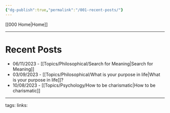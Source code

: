 ```yaml
---
{"dg-publish":true,"permalink":"/001-recent-posts/"}
---
```


[[000 Home\|Home]]

---

# Recent Posts

- 06/11/2023 - [[Topics/Philosophical/Search for Meaning\|Search for Meaning]]
- 03/09/2023 - [[Topics/Philosophical/What is your purpose in life\|What is your purpose in life]]?
- 10/08/2023 - [[Topics/Psychology/How to be charismatic\|How to be charismatic]]
  


---
tags:
links: